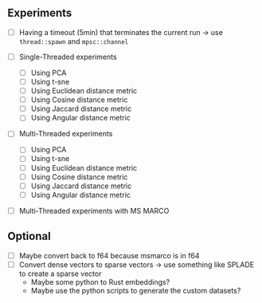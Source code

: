 ## Experiments

- [ ] Having a timeout (5min) that terminates the current run
-> use `thread::spawn` and `mpsc::channel`

- [ ] Single-Threaded experiments
  - [ ] Using PCA
  - [ ] Using t-sne
  - [ ] Using Euclidean distance metric
  - [ ] Using Cosine distance metric
  - [ ] Using Jaccard distance metric
  - [ ] Using Angular distance metric
- [ ] Multi-Threaded experiments
  - [ ] Using PCA
  - [ ] Using t-sne
  - [ ] Using Euclidean distance metric
  - [ ] Using Cosine distance metric
  - [ ] Using Jaccard distance metric
  - [ ] Using Angular distance metric

- [ ] Multi-Threaded experiments with MS MARCO

## Optional

- [ ] Maybe convert back to f64 because msmarco is in f64
- [ ] Convert dense vectors to sparse vectors -> use something like SPLADE to create a sparse vector
  - Maybe some python to Rust embeddings?
  - Maybe use the python scripts to generate the custom datasets?
